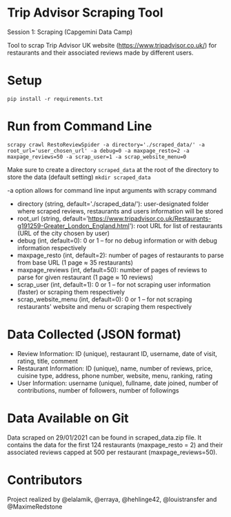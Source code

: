 # Trip Advisor Scraping Tool

Session 1: Scraping (Capgemini Data Camp)

Tool to scrap Trip Advisor UK website (https://www.tripadvisor.co.uk/) for restaurants and their associated reviews made by different users.

# Setup

```
pip install -r requirements.txt
```

# Run from Command Line

```
scrapy crawl RestoReviewSpider -a directory='./scraped_data/' -a root_url='user_chosen_url' -a debug=0 -a maxpage_resto=2 -a maxpage_reviews=50 -a scrap_user=1 -a scrap_website_menu=0
```

Make sure to create a directory `scraped_data` at the root of the directory to store the data (default setting)
`mkdir scraped_data`

-a option allows for command line input arguments with scrapy command
* directory (string, default='./scraped_data/'):
  user-designated folder where scraped reviews, restaurants and users information will be stored
* root_url (string, default='https://www.tripadvisor.co.uk/Restaurants-g191259-Greater_London_England.html'):
  root URL for list of restaurants (URL of the city chosen by user)
* debug (int, default=0):
  0 or 1 – for no debug information or with debug information respectively
* maxpage_resto (int, default=2):
  number of pages of restaurants to parse from base URL (1 page ≈ 35 restaurants)
* maxpage_reviews (int, default=50):
  number of pages of reviews to parse for given restaurant (1 page ≈ 10 reviews)
* scrap_user (int, default=1):
  0 or 1 – for not scraping user information (faster) or scraping them respectively
* scrap_website_menu (int, default=0):
  0 or 1 – for not scraping restaurants' website and menu or scraping them respectively

# Data Collected (JSON format)

* Review Information: ID (unique), restaurant ID, username, date of visit, rating, title, comment
* Restaurant Information: ID (unique), name, number of reviews, price, cuisine type, address, phone number, website, menu, ranking, rating
* User Information: username (unique), fullname, date joined, number of contributions, number of followers, number of followings

# Data Available on Git

Data scraped on 29/01/2021 can be found in scraped_data.zip file.
It contains the data for the first 124 restaurants (maxpage_resto = 2) and their associated reviews capped at 500 per restaurant (maxpage_reviews=50).

# Contributors
Project realized by @elalamik, @erraya, @hehlinge42, @louistransfer and @MaximeRedstone
